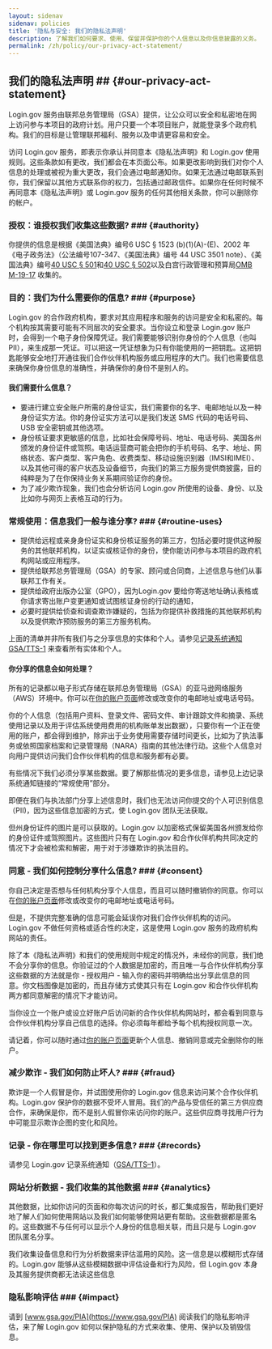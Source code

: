 ```yaml
---
layout: sidenav
sidenav: policies
title: '隐私与安全: 我们的隐私法声明'
description: 了解我们如何要求、使用、保留并保护你的个人信息以及你信息披露的义务。
permalink: /zh/policy/our-privacy-act-statement/
---
```


## 我们的隐私法声明 ## {#our-privacy-act-statement}

Login.gov 服务由联邦总务管理局（GSA）提供，让公众可以安全和私密地在网上访问参与本项目的政府计划。用户只要一个本项目账户，就能登录多个政府机构。我们的目标是让管理联邦福利、服务以及申请更容易和安全。

访问 Login.gov 服务，即表示你承认并同意本《隐私法声明》和 Login.gov 使用规则。这些条款如有更改，我们都会在本页面公布。如果更改影响到我们对你个人信息的处理或被视为重大更改，我们会通过电邮通知你。如果无法通过电邮联系到你，我们保留以其他方式联系你的权力，包括通过邮政信件。如果你在任何时候不再同意本《隐私法声明》或 Login.gov 服务的任何其他相关条款，你可以删除你的帐户。

### 授权：谁授权我们收集这些数据?  ### {#authority}

你提供的信息是根据《美国法典》编号6 USC § 1523 (b)(1)(A)-(E)、2002 年《电子政务法》（公法编号107-347、《美国法典》编号 44 USC 3501 note）、《美国法典》编号[40 USC § 501](https://uscode.house.gov/view.xhtml?hl=false&edition=prelim&req=granuleid%3AUSC-prelim-title40-section501&num=0&saved=%7CZ3JhbnVsZWlkOlVTQy1wcmVsaW0tdGl0bGU0MC1zZWN0aW9uNTAx%7C%7C%7C0%7Cfalse%7Cprelim)和[40 USC § 502](https://uscode.house.gov/view.xhtml?hl=false&edition=prelim&req=granuleid%3AUSC-prelim-title40-section502&num=0&saved=%7CZ3JhbnVsZWlkOlVTQy1wcmVsaW0tdGl0bGU0MC1zZWN0aW9uNTAx%7C%7C%7C0%7Cfalse%7Cprelim)以及白宫行政管理和预算局[OMB M-19-17](https://www.idmanagement.gov/laws-policies-standards/m-19-17/) 收集的。

### 目的：我们为什么需要你的信息?  ### {#purpose}

Login.gov 的合作政府机构，要求对其应用程序和服务的访问是安全和私密的。每个机构按其需要可能有不同层次的安全要求。当你设立和登录 Login.gov 账户时，会得到一个电子身份保障凭证。我们需要能够识别你身份的个人信息（也叫PII），来生成那一凭证。可以把这一凭证想象为只有你能使用的一把钥匙。这把钥匙能够安全地打开通往我们合作伙伴机构服务或应用程序的大门。我们也需要信息来确保你身份信息的准确性，并确保你的身份不是别人的。

#### 我们需要什么信息？

* 要进行建立安全账户所需的身份证实，我们需要你的名字、电邮地址以及一种身份证实方法。你的身份证实方法可以是我们发送 SMS 代码的电话号码、USB 安全密钥或其他选项。
* 身份核证要求更敏感的信息，比如社会保障号码、地址、电话号码、美国各州颁发的身份证件或驾照。电话运营商可能会把你的手机号码、名字、地址、网络状态、客户类型、客户角色、收费类型、移动设施识别器（IMSI和IMEI）、以及其他可得的客户状态及设备细节，向我们的第三方服务提供商披露，目的纯粹是为了在你保持业务关系期间验证你的身份。
* 为了减少欺诈现象，我们也会分析访问 Login.gov 所使用的设备、身份、以及比如你与网页上表格互动的行为。

### 常规使用：信息我们一般与谁分享?  ### {#routine-uses}

* 提供给远程或亲身身份证实和身份核证服务的第三方，包括必要时提供这种服务的其他联邦机构，以证实或核证你的身份，使你能访问参与本项目的政府机构网站或应用程序。
* 提供给联邦总务管理局（GSA）的专家、顾问或合同商，上述信息与他们从事联邦工作有关。
* 提供给政府出版办公室（GPO），因为Login.gov 要给你寄送地址确认表格或你请求寄出账户变更通知或试图核证身份的行动的通知，
* 必要时提供给侦查和调查欺诈嫌疑的，包括为你提供补救措施的其他联邦机构以及提供欺诈预防服务的第三方服务机构。

上面的清单并非所有我们与之分享信息的实体和个人。请参见[记录系统通知 GSA/TTS-1](https://www.federalregister.gov/documents/2024/05/13/2024-10404/privacy-act-of-1974-system-of-records) 来查看所有实体和个人。

#### 你分享的信息会如何处理？

所有的记录都以电子形式存储在联邦总务管理局（GSA）的亚马逊网络服务（AWS）环境中。你可以在[你的账户页面](https://secure.login.gov/zh/account)修改或改变你的电邮地址或电话号码。

你的个人信息（包括用户资料、登录文件、密码文件、审计跟踪文件和摘录、系统使用记录以及用于评估系统使用费用的机构账单发出数据），只要你有一个正在使用的账户，都会得到维护，除非出于业务使用需要存储时间更长，比如为了执法事务或依照国家档案和记录管理局（NARA）指南的其他法律行动。这些个人信息对向用户提供访问我们合作伙伴机构的信息和服务都有必要。

有些情况下我们必须分享某些数据。要了解那些情况的更多信息，请参见上边记录系统通知链接的“常规使用”部分。

即便在我们与执法部门分享上述信息时，我们也无法访问你提交的个人可识别信息（PII)，因为这些信息加密的方式，使 Login.gov 团队无法获取。

但州身份证件的图片是可以获取的。Login.gov 以加密格式保留美国各州颁发给你的身份证件或驾照图片。这些图片只有在 Login.gov 和合作伙伴机构共同决定的情况下才会被检索和解密，用于对于涉嫌欺诈的执法目的。

### 同意 - 我们如何控制分享什么信息?  ### {#consent}

你自己决定是否想与任何机构分享个人信息，而且可以随时撤销你的同意。你可以在[你的账户页面](https://secure.login.gov/zh/account)修改或改变你的电邮地址或电话号码。

但是，不提供完整准确的信息可能会延误你对我们合作伙伴机构的访问。Login.gov 不做任何资格或适合性的决定，这是使用 Login.gov 服务的政府机构网站的责任。

除了本《隐私法声明》和我们的使用规则中规定的情况外，未经你的同意，我们绝不会分享你的信息。你验证过的个人数据是加密的，而且唯一与合作伙伴机构分享这些数据的方法就是你 - 授权用户 - 输入你的密码并明确给出分享此信息的同意。你文档图像是加密的，而且存储方式使其只有在 Login.gov 和合作伙伴机构两方都同意解密的情况下才能访问。

当你设立一个账户或设立好账户后访问新的合作伙伴机构网站时，都会看到同意与合作伙伴机构分享自己信息的选择。你必须每年都给予每个机构授权同意一次。

请记着，你可以随时通过[你的账户页面](https://secure.login.gov/zh/account)更新个人信息、撤销同意或完全删除你的账户。

### 减少欺诈 - 我们如何防止坏人?  ### {#fraud}

欺诈是一个人假冒是你，并试图使用你的 Login.gov 信息来访问某个合作伙伴机构。Login.gov 保护你的数据不受坏人冒用。我们的产品与受信任的第三方供应商合作，来确保是你，而不是别人假冒你来访问你的账户。这些供应商寻找用户行为中可能显示欺诈企图的变化和风险。

### 记录 - 你在哪里可以找到更多信息?  ### {#records}

请参见 Login.gov 记录系统通知（[GSA/TTS–1](https://www.federalregister.gov/documents/2024/05/13/2024-10404/privacy-act-of-1974-system-of-records)）。

### 网站分析数据 - 我们收集的其他数据  ### {#analytics}

其他数据，比如你访问的页面和你每次访问的时长，都汇集成报告，帮助我们更好地了解人们如何使用网站以及我们如何能够使网站更有帮助。这些数据都是匿名的。这些数据不与任何可以显示个人身份的信息相关联，而且只是与 Login.gov 团队匿名分享。

我们收集设备信息和行为分析数据来评估滥用的风险。这一信息是以模糊形式存储的。Login.gov 能够从这些模糊数据中评估设备和行为风险，但 Login.gov 本身及其服务提供商都无法读这些信息

### 隐私影响评估  ### {#impact}

请到 [www.gsa.gov/PIA](https://www.gsa.gov/PIA) 阅读我们的隐私影响评估，来了解 Login.gov 如何以保护隐私的方式来收集、使用、保护以及销毁信息。
